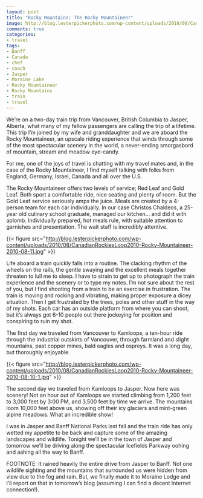 ```yaml
---
layout: post
title: "Rocky Mountains: The Rocky Mountaineer"
image: http://blog.lesterpickerphoto.com/wp-content/uploads/2010/08/CanadianRockiesLoop2010-Rocky-Mountaineer-2010-08-10.jpg
comments: true
categories:
- travel
tags:
- Banff
- Canada
- chef
- coach
- Jasper
- Moraine Lake
- Rocky Mountaineer
- Rocky Mountains
- train
- travel
---
```

We’re on a two-day train trip from Vancouver, British Columbia to Jasper, Alberta, what many of my fellow passengers are calling the trip of a lifetime. This trip I’m joined by my wife and granddaughter and we are aboard the Rocky Mountaineer, an upscale riding experience that winds through some of the most spectacular scenery in the world, a never-ending smorgasbord of mountain, stream and meadow eye-candy.

For me, one of the joys of travel is chatting with my travel mates and, in the case of the Rocky Mountaineer, I find myself talking with folks from England, Germany, Israel, Canada and all over the U.S.

The Rocky Mountaineer offers two levels of service; Red Leaf and Gold Leaf. Both sport a comfortable ride, nice seating and plenty of room. But the Gold Leaf service seriously amps the juice. Meals are created by a 4-person team for each car individually. In our case Christos Chaldeos, a 25-year old culinary school graduate, managed our kitchen… and did it with aplomb. Individually prepared, hot meals rule, with suitable attention to garnishes and presentation. The wait staff is incredibly attentive.

{{< figure src="http://blog.lesterpickerphoto.com/wp-content/uploads/2010/08/CanadianRockiesLoop2010-Rocky-Mountaineer-2010-08-11.jpg" >}}

Life aboard a train quickly falls into a routine. The clacking rhythm of the wheels on the rails, the gentle swaying and the excellent meals together threaten to lull me to sleep. I have to strain to get up to photograph the train experience and the scenery or to type my notes. I’m not sure about the rest of you, but I find shooting from a train to be an exercise in frustration. The train is moving and rocking and vibrating, making proper exposure a dicey situation. Then I get frustrated by the trees, poles and other stuff in the way of my shots. Each car has an outside platform from where you can shoot, but it’s always got 6-10 people out there jockeying for position and conspiring to ruin my shot.

The first day we traveled from Vancouver to Kamloops, a ten-hour ride through the industrial outskirts of Vancouver, through farmland and slight mountains, past copper mines, bald eagles and ospreys. It was a long day, but thoroughly enjoyable.

{{< figure src="http://blog.lesterpickerphoto.com/wp-content/uploads/2010/08/CanadianRockiesLoop2010-Rocky-Mountaineer-2010-08-10-1.jpg" >}}

The second day we traveled from Kamloops to Jasper. Now here was scenery! Not an hour out of Kamloops we started climbing from 1,200 feet to 3,000 feet by 3:00 PM, and 3,500 feet by time we arrive. The mountains loom 10,000 feet above us, showing off their icy glaciers and mint-green alpine meadows. What an incredible show!

I was in Jasper and Banff National Parks last fall and the train ride has only wetted my appetite to be back and capture some of the amazing landscapes and wildlife. Tonight we’ll be in the town of Jasper and tomorrow we’ll be driving along the spectacular Icefields Parkway oohing and aahing all the way to Banff.

FOOTNOTE: It rained heavily the entire drive from Jasper to Banff. Not one wildlife sighting and the mountains that surrounded us were hidden from view due to the fog and rain. But, we finally made it to Moraine Lodge and I’ll report on that in tomorrow’s blog (assuming I can find a decent Internet connection!).